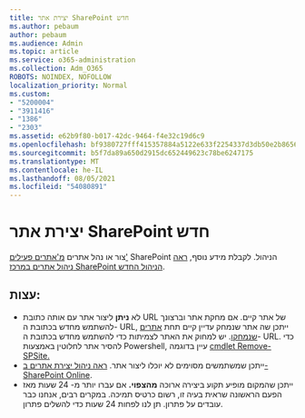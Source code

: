 ```yaml
---
title: יצירת אתר SharePoint חדש
ms.author: pebaum
author: pebaum
ms.audience: Admin
ms.topic: article
ms.service: o365-administration
ms.collection: Adm_O365
ROBOTS: NOINDEX, NOFOLLOW
localization_priority: Normal
ms.custom:
- "5200004"
- "3911416"
- "1386"
- "2303"
ms.assetid: e62b9f80-b017-42dc-9464-f4e32c19d6c9
ms.openlocfilehash: bf9380727fff415357884a5122e633f2254337d3db50e2b8656d94938f76d394
ms.sourcegitcommit: b5f7da89a650d2915dc652449623c78be6247175
ms.translationtype: MT
ms.contentlocale: he-IL
ms.lasthandoff: 08/05/2021
ms.locfileid: "54080891"
---
```

# <a name="create-a-sharepoint-site"></a>יצירת אתר SharePoint חדש

צור או נהל אתרים [מ'אתרים פעילים'](https://admin.microsoft.com/sharepoint?page=sitemanagement&modern=true) SharePoint הניהול. לקבלת מידע נוסף, [ראה ניהול אתרים במרכז SharePoint הניהול החדש](https://docs.microsoft.com/sharepoint/manage-site-creation). 

## <a name="tips"></a>עצות:

- לא **ניתן** ליצור אתר עם אותה כתובת URL של אתר קיים. אם מחקת אתר וברצונך להשתמש מחדש בכתובת ה- URL, ייתכן שה אתר שנמחק עדיין קיים תחת [אתרים שנמחקו](https://admin.microsoft.com/sharepoint?page=recyclebin&modern=true). יש למחוק את האתר לצמיתות כדי להשתמש מחדש בכתובת ה- URL. כדי להסיר אתר לחלוטין באמצעות Powershell, עיין בדוגמה [cmdlet Remove-SPSite.](https://docs.microsoft.com/sharepoint/manage-sites-in-new-admin-center#delete-a-site)
- ייתכן שמשתמשים מסוימים לא יוכלו ליצור אתר. [ראה ניהול יצירת אתרים ב- SharePoint Online](https://docs.microsoft.com/sharepoint/manage-site-creation).
- ייתכן שהמקום מופיע תקוע ביצירה ארוכה **מהצפוי.** אם עברו יותר מ- 24 שעות מאז הפעם הראשונה שראית בעיה זו, רשום כרטיס תמיכה. במקרים רבים, אנחנו כבר עובדים על פתרון. תן לנו לפחות 24 שעות כדי להשלים פתרון.
